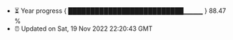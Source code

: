 - ⏳ Year progress { ██████████████████████████▁▁▁▁ } 88.47 %
- ⏰ Updated on Sat, 19 Nov 2022 22:20:43 GMT

